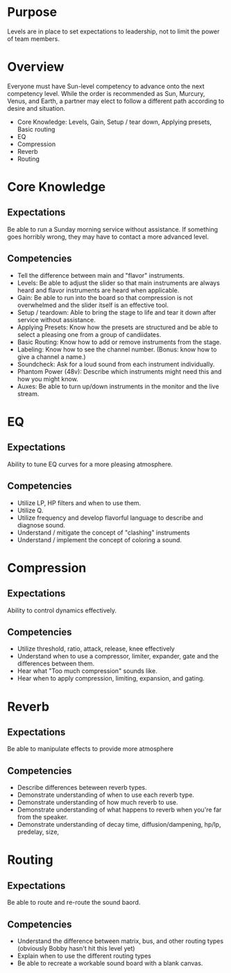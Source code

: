 # Purpose

Levels are in place to set expectations to leadership, not to limit the power of team members.

# Overview

Everyone must have Sun-level competency to advance onto the next competency level. While the order is recommended as Sun, Murcury, Venus, and Earth, a partner may elect to follow a different path according to desire and situation.

- Core Knowledge: Levels, Gain, Setup / tear down, Applying presets, Basic routing
- EQ
- Compression
- Reverb
- Routing

# Core Knowledge

## Expectations

Be able to run a Sunday morning service without assistance. If something goes horribly wrong, they may have to contact a more advanced level.

## Competencies

- Tell the difference between main and "flavor" instruments.
- Levels: Be able to adjust the slider so that main instruments are always heard and flavor instruments are heard when applicable.
- Gain: Be able to run into the board so that compression is not overwhelmed and the slider itself is an effective tool.
- Setup / teardown: Able to bring the stage to life and tear it down after service without assistance.
- Applying Presets: Know how the presets are structured and be able to select a pleasing one from a group of candiidates.
- Basic Routing: Know how to add or remove instruments from the stage.
- Labeling: Know how to see the channel number. (Bonus: know how to give a channel a name.)
- Soundcheck: Ask for a loud sound from each instrument individually. 
- Phantom Power (48v): Describe which instruments might need this and how you might know.
- Auxes: Be able to turn up/down instruments in the monitor and the live stream.

# EQ

## Expectations

Ability to tune EQ curves for a more pleasing atmosphere.

## Competencies

- Utilize LP, HP filters and when to use them.
- Utilize Q.
- Utilize frequency and develop flavorful language to describe and diagnose sound.
- Understand / mitigate the concept of "clashing" instruments
- Understand / implement the concept of coloring a sound.

# Compression

## Expectations

Ability to control dynamics effectively.

## Competencies

- Utilize threshold, ratio, attack, release, knee effectively
- Understand when to use a compressor, limiter, expander, gate and the differences between them.
- Hear what "Too much compression" sounds like.
- Hear when to apply compression, limiting, expansion, and gating.

# Reverb

## Expectations

Be able to manipulate effects to provide more atmosphere

## Competencies

- Describe differences beteween reverb types.
- Demonstrate understanding of when to use each reverb type.
- Demonstrate understanding of how much reverb to use.
- Demonstrate understanding of what happens to reverb when you're far from the speaker.
- Demonstrate understanding of decay time, diffusion/dampening, hp/lp, predelay, size, 

# Routing

## Expectations

Be able to route and re-route the sound baord.

## Competencies

- Understand the difference between matrix, bus, and other routing types (obviously Bobby hasn't hit this level yet)
- Explain when to use the different routing types
- Be able to recreate a workable sound board with a blank canvas.
